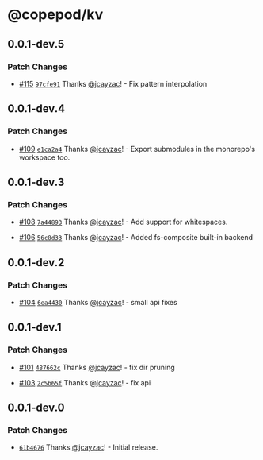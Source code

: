 # @copepod/kv

## 0.0.1-dev.5

### Patch Changes

- [#115](https://github.com/jcayzac/copepod-modules/pull/115) [`97cfe91`](https://github.com/jcayzac/copepod-modules/commit/97cfe91f22898cb5b2031f93506d595e7b5524fb) Thanks [@jcayzac](https://github.com/jcayzac)! - Fix pattern interpolation

## 0.0.1-dev.4

### Patch Changes

- [#109](https://github.com/jcayzac/copepod-modules/pull/109) [`e1ca2a4`](https://github.com/jcayzac/copepod-modules/commit/e1ca2a4f7e95fa73895935135bb2180d05dce1b1) Thanks [@jcayzac](https://github.com/jcayzac)! - Export submodules in the monorepo's workspace too.

## 0.0.1-dev.3

### Patch Changes

- [#108](https://github.com/jcayzac/copepod-modules/pull/108) [`7a44893`](https://github.com/jcayzac/copepod-modules/commit/7a448932ae8fb409900452f66510dcf5ec77fd70) Thanks [@jcayzac](https://github.com/jcayzac)! - Add support for whitespaces.

- [#106](https://github.com/jcayzac/copepod-modules/pull/106) [`56c8d33`](https://github.com/jcayzac/copepod-modules/commit/56c8d3380dbb91180b50d9fec67a9af406fb44e5) Thanks [@jcayzac](https://github.com/jcayzac)! - Added fs-composite built-in backend

## 0.0.1-dev.2

### Patch Changes

- [#104](https://github.com/jcayzac/copepod-modules/pull/104) [`6ea4430`](https://github.com/jcayzac/copepod-modules/commit/6ea4430bf401e6da80eb4d560a85063bea7f19be) Thanks [@jcayzac](https://github.com/jcayzac)! - small api fixes

## 0.0.1-dev.1

### Patch Changes

- [#101](https://github.com/jcayzac/copepod-modules/pull/101) [`487662c`](https://github.com/jcayzac/copepod-modules/commit/487662c4085c42999fabe99ead76e4a0c7632360) Thanks [@jcayzac](https://github.com/jcayzac)! - fix dir pruning

- [#103](https://github.com/jcayzac/copepod-modules/pull/103) [`2c5b65f`](https://github.com/jcayzac/copepod-modules/commit/2c5b65f2221e9161b0fb6ae3a172796a55a34df1) Thanks [@jcayzac](https://github.com/jcayzac)! - fix api

## 0.0.1-dev.0

### Patch Changes

- [`61b4676`](https://github.com/jcayzac/copepod-modules/commit/61b467635013704d6a38d9d25fec608ca714cf4c) Thanks [@jcayzac](https://github.com/jcayzac)! - Initial release.
